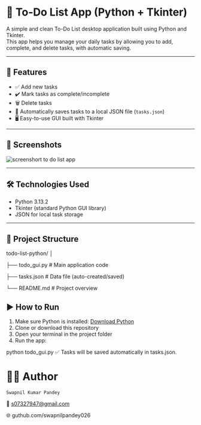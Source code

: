
# 📝 To-Do List App (Python + Tkinter)

A simple and clean To-Do List desktop application built using Python and Tkinter.  
This app helps you manage your daily tasks by allowing you to add, complete, and delete tasks, with automatic saving.

---

## 🚀 Features

- ✅ Add new tasks
- ✔️ Mark tasks as complete/incomplete
- 🗑️ Delete tasks
- 💾 Automatically saves tasks to a local JSON file (`tasks.json`)
- 🖥️ Easy-to-use GUI built with Tkinter

---

## 📸 Screenshots

![screenshort to do list app](https://github.com/user-attachments/assets/78efba38-4bcd-4588-a459-329eeab33989)

---

## 🛠️ Technologies Used

- Python 3.13.2
- Tkinter (standard Python GUI library)
- JSON for local task storage

---

## 📁 Project Structure

todo-list-python/
│

├── todo_gui.py # Main application code

├── tasks.json # Data file (auto-created/saved)

└── README.md # Project overview

## ▶️ How to Run

1. Make sure Python is installed: [Download Python](https://www.python.org/downloads/)
2. Clone or download this repository
3. Open your terminal in the project folder
4. Run the app:

python todo_gui.py
✅ Tasks will be saved automatically in tasks.json.

 # 🙋‍♂️ Author
    Swapnil Kumar Pandey
    
 📧 s07327947@gmail.com
 
 🌐 guthub.com/swapnilpandey026


